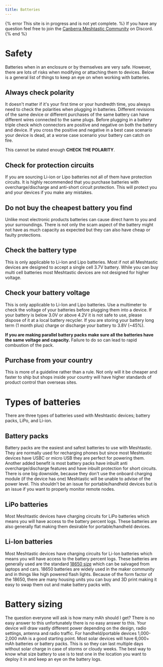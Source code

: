 ```yaml
---
title: Batteries
---
```

{% error This site is in progress and is not yet complete. %}
If you have any question feel free to join the [Canberra Meshtastic Community](https://discord.com/invite/4QgFsuaC3Z) on Discord.
{% end %}

# Safety
Batteries when in an enclosure or by themselves are very safe.
However, there are lots of risks when modifying or attaching them to devices.
Below is a general list of things to keep an eye on when working with batteries.

## Always check polarity
It doesn't matter if it's your first time or your hundredth time, you always need to check the polarities when plugging in batteries.
Different revisions of the same device or different purchases of the same battery can have different wires connected to the same plugs.
Before plugging in a battery triple check which connectors are positive and negative on both the battery and device.
If you cross the positive and negative in a best case scenario your device is dead, at a worse case scenario your battery can catch on fire.

This cannot be stated enough **CHECK THE POLARITY**.

## Check for protection circuits
If you are sourcing Li-ion or Lipo batteries not all of them have protection circuits.
It is highly recommended that you purchase batteries with overcharge/discharge and anti-short circuit protection.
This will protect you and your devices if you make any mistakes.

## Do not buy the cheapest battery you find
Unlike most electronic products batteries can cause direct harm to you and your surroundings.
There is not only the scam aspect of the battery might not have as much capacity as expected but they can also have cheap or faulty protections.

## Check the battery type
This is only applicable to Li-Ion and Lipo batteries.
Most if not all Meshtastic devices are designed to accept a single cell 3.7V battery.
While you can buy multi cell batteries most Meshtastic devices are not designed for higher voltage.

## Check your battery voltage
This is only applicable to Li-Ion and Lipo batteries.
Use a multimeter to check the voltage of your batteries before plugging them into a device.
If your battery is below 3.0V or above 4.2V it is not safe to use, please dispose of it at a local battery recycler.
If you are storing your battery long term (1 month plus) charge or discharge your battery to 3.8V (~45%).

**If you are making parallel battery packs make sure all the batteries have the same voltage and capacity.**
Failure to do so can lead to rapid combustion of the pack.

## Purchase from your country
This is more of a guideline rather than a rule.
Not only will it be cheaper and faster to ship but shops inside your country will have higher standards of product control than overseas sites.

# Types of batteries
There are three types of batteries used with Meshtastic devices; battery packs, LiPo, and Li-ion.

## Battery packs
Battery packs are the easiest and safest batteries to use with Meshtastic.
They are normally used for recharging phones but since most Meshtastic devices have USBC or micro USB they are perfect for powering them.
Another added benefit is most battery packs have inbuilt anti overcharge/discharge features and have inbuilt protection for short circuits.
There is one big downside, because they don't use the onboard charging module (if the device has one) Meshtastic will be unable to advise of the power level.
This shouldn't be an issue for portable/handheld devices but is an issue if you want to properly monitor remote nodes.


## LiPo batteries
Most Meshtastic devices have charging circuits for LiPo batteries which means you will have access to the battery percent logs.
These batteries are also generally flat making them desirable for portable/handheld devices.

## Li-Ion batteries
Most Meshtastic devices have charging circuits for Li-Ion batteries which means you will have access to the battery percent logs.
These batteries are generally used are the standard [18650 size](https://en.wikipedia.org/wiki/18650_battery) which can be salvaged from laptops and cars.
18650 batteries are widely used in the maker community and in things like high powered flash lights.
Because of the form factor of the 18650, there are many housing units you can buy and 3D print making it easy to swap them out and make battery packs with.

# Battery sizing
The question everyone will ask is how many mAh should I get?
There is no easy answer to this unfortunately there is no easy answer to this.
Your device will draw vastly different power depending on the design, radio settings, antenna and radio traffic.
For handheld/portable devices 1,000-2,000 mAh is a good starting point.
Most solar devices will have 6,000+ mAh batteries or battery packs.
This is so they can last multiple days without solar charge in case of storms or cloudy weeks.
The best way to know what size battery to use is to test one in the location you want to deploy it in and keep an eye on the battery logs.
